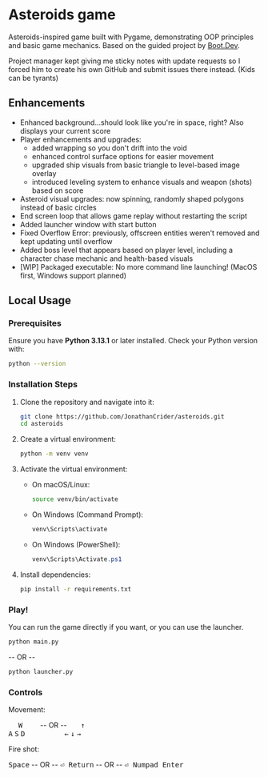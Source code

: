 # Asteroids game

Asteroids-inspired game built with Pygame, demonstrating OOP principles and basic game mechanics. Based on the guided project by [Boot.Dev](https://www.boot.dev/).

Project manager kept giving me sticky notes with update requests so I forced him to create his own GitHub and submit issues there instead. (Kids can be tyrants)

## Enhancements

- Enhanced background...should look like you're in space, right? Also displays your current score
- Player enhancements and upgrades:
  - added wrapping so you don't drift into the void
  - enhanced control surface options for easier movement
  - upgraded ship visuals from basic triangle to level-based image overlay
  - introduced leveling system to enhance visuals and weapon (shots) based on score
- Asteroid visual upgrades: now spinning, randomly shaped polygons instead of basic circles
- End screen loop that allows game replay without restarting the script
- Added launcher window with start button
- Fixed Overflow Error: previously, offscreen entities weren't removed and kept updating until overflow
- Added boss level that appears based on player level, including a character chase mechanic and health-based visuals
- \[WIP\] Packaged executable: No more command line launching! (MacOS first, Windows support planned)

## Local Usage

### Prerequisites

Ensure you have **Python 3.13.1** or later installed.
Check your Python version with:

```bash
python --version
```

### Installation Steps

1. Clone the repository and navigate into it:

   ```bash
   git clone https://github.com/JonathanCrider/asteroids.git
   cd asteroids
   ```

2. Create a virtual environment:

   ```bash
   python -m venv venv
   ```

3. Activate the virtual environment:

   - On macOS/Linux:

     ```bash
     source venv/bin/activate
     ```

   - On Windows (Command Prompt):

     ```cmd
     venv\Scripts\activate
     ```

   - On Windows (PowerShell):

     ```powershell
     venv\Scripts\Activate.ps1
     ```

4. Install dependencies:

   ```bash
   pip install -r requirements.txt
   ```

### Play!

You can run the game directly if you want, or you can use the launcher.

```bash
python main.py
```

-- OR --

```bash
python launcher.py
```

### Controls

Movement:

&nbsp;&nbsp;&nbsp;&nbsp;&nbsp;<kbd>W</kbd>&nbsp;&nbsp;&nbsp;&nbsp;&nbsp;&nbsp;&nbsp;&nbsp;&nbsp;-- OR --&nbsp;&nbsp;&nbsp;&nbsp;&nbsp;&nbsp;&nbsp;<kbd>↑</kbd> \
<kbd>A</kbd> <kbd>S</kbd> <kbd>D</kbd>&nbsp;&nbsp;&nbsp;&nbsp;&nbsp;&nbsp;&nbsp;&nbsp;&nbsp;&nbsp;&nbsp;&nbsp;&nbsp;&nbsp;&nbsp;&nbsp;&nbsp;&nbsp;&nbsp;&nbsp;<kbd>←</kbd> <kbd>↓</kbd> <kbd>→</kbd>

Fire shot:

<kbd>Space</kbd> -- OR -- <kbd>⏎ Return</kbd> -- OR -- <kbd>⏎ Numpad Enter</kbd>
